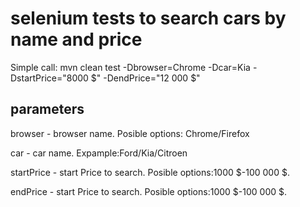 # selenium tests to search cars by name and price
Simple call:
mvn clean test -Dbrowser=Chrome -Dcar=Kia -DstartPrice="8000 $" -DendPrice="12 000 $"
## parameters
browser - browser name. Posible options: Chrome/Firefox

car - car name. Expample:Ford/Kia/Citroen

startPrice - start Price to search. Posible options:1000 $-100 000 $.

endPrice - start Price to search. Posible options:1000 $-100 000 $.
